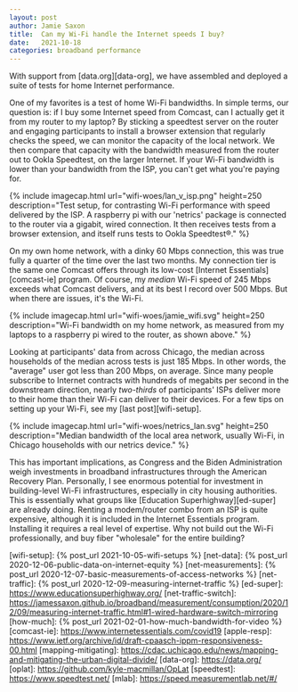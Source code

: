 ```yaml
---
layout: post
author: Jamie Saxon
title:  Can my Wi-Fi handle the Internet speeds I buy?
date:   2021-10-18
categories: broadband performance
---
```


With support from [data.org][data-org],
  we have assembled and deployed a suite of
    tests for home Internet performance.

One of my favorites is a test of home Wi-Fi bandwidths.
In simple terms, our question is:
  if I buy some Internet speed from Comcast,
  can I actually get it from my router to my laptop?
By sticking a speedtest server on the router
  and engaging participants to install a browser
  extension that regularly checks the speed,
  we can monitor the capacity of the local network.
We then compare that capacity with the bandwidth
  measured from the router out to Ookla Speedtest, on the larger Internet.
If your Wi-Fi bandwidth is lower
  than your bandwidth from the ISP,
  you can't get what you're paying for.

{% include imagecap.html url="wifi-woes/lan_v_isp.png" height=250 description="Test setup, for contrasting Wi-Fi performance with speed delivered by the ISP.  A raspberry pi with our 'netrics' package is connected to the router via a gigabit, wired connection.  It then receives tests from a browser extension, and itself runs tests to Ookla Speedtest&reg;." %}

On my own home network, with a dinky 60 Mbps connection,
  this was true fully a quarter of the time over the last two months.
My connection tier is the same one Comcast offers
  through its low-cost [Internet Essentials][comcast-ie] program.
Of course, my _median_ Wi-Fi speed of 245 Mbps exceeds what Comcast delivers,
  and at its best I record over 500 Mbps.
But when there are issues, it's the Wi-Fi.

{% include imagecap.html url="wifi-woes/jamie_wifi.svg" height=250 description="Wi-Fi bandwidth on my home network, as measured from my laptops to a raspberry pi wired to the router, as shown above." %}

Looking at participants' data
  from across Chicago,
  the median across households of the median across tests is just 185 Mbps.
In other words, the "average" user got less than 200 Mbps, on average.
Since many people subscribe to Internet contracts 
  with hundreds of megabits per second in the downstream direction, 
  nearly _two-thirds_ of participants' ISPs deliver more to their home
    than their Wi-Fi can deliver to their devices.
For a few tips on setting up your Wi-Fi,
  see my [last post][wifi-setup].

{% include imagecap.html url="wifi-woes/netrics_lan.svg" height=250 description="Median bandwidth of the local area network, usually Wi-Fi, in Chicago households with our netrics device." %}

This has important implications, as Congress and the Biden Administration
  weigh investments in broadband infrastructures through the American Recovery Plan.
Personally, I see enormous potential
  for investment in building-level Wi-Fi infrastructures,
  especially in city housing authorities.
This is essentially what groups like
  [Education Superhighway][ed-super] are already doing.
Renting a modem/router combo from an ISP is quite expensive,
  although it is included in the Internet Essentials program.
Installing it requires a real level of expertise.
Why not build out the Wi-Fi professionally,
  and buy fiber "wholesale" for the entire building?


<script src="https://cdnjs.cloudflare.com/ajax/libs/lightbox2/2.11.3/js/lightbox-plus-jquery.js" integrity="sha512-0rYcJjaqTGk43zviBim8AEjb8cjUKxwxCqo28py38JFKKBd35yPfNWmwoBLTYORC9j/COqldDc9/d1B7dhRYmg==" crossorigin="anonymous"></script>

[wifi-setup]:         {% post_url 2021-10-05-wifi-setups %}
[net-data]:           {% post_url 2020-12-06-public-data-on-internet-equity %}
[net-measurements]:   {% post_url 2020-12-07-basic-measurements-of-access-networks %}
[net-traffic]:        {% post_url 2020-12-09-measuring-internet-traffic %}
[ed-super]:           https://www.educationsuperhighway.org/
[net-traffic-switch]: https://jamessaxon.github.io/broadband/measurement/consumption/2020/12/09/measuring-internet-traffic.html#1-wired-hardware-switch-mirroring
[how-much]:           {% post_url 2021-02-01-how-much-bandwidth-for-video %}
[comcast-ie]:         https://www.internetessentials.com/covid19
[apple-resp]:         https://www.ietf.org/archive/id/draft-cpaasch-ippm-responsiveness-00.html
[mapping-mitigating]: https://cdac.uchicago.edu/news/mapping-and-mitigating-the-urban-digital-divide/
[data-org]:           https://data.org/
[oplat]:              https://github.com/kyle-macmillan/OpLat
[speedtest]:          https://www.speedtest.net/
[mlab]:               https://speed.measurementlab.net/#/


